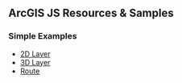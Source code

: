 ## ArcGIS JS Resources & Samples

### Simple Examples
  - [2D Layer](/simple/2dLayer.html)
  - [3D Layer](/simple/3dLayer.html)
  - [Route](/simple/Route.html)

